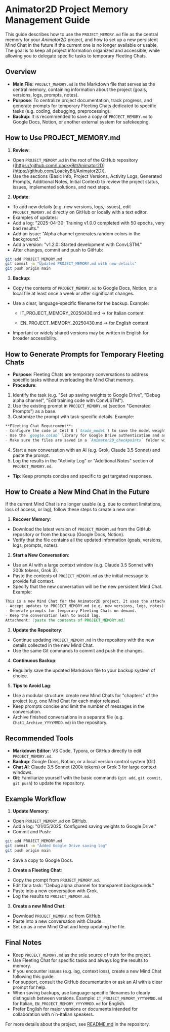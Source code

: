 # Animator2D Project Memory Management Guide

This guide describes how to use the `PROJECT_MEMORY.md` file as the central memory for your *Animator2D* project, and how to set up a new persistent Mind Chat in the future if the current one is no longer available or usable. The goal is to keep all project information organized and accessible, while allowing you to delegate specific tasks to temporary Fleeting Chats.

## Overview
- **Main File**: `PROJECT_MEMORY.md` is the Markdown file that serves as the central memory, containing information about the project (goals, versions, logs, prompts, notes).
- **Purpose**: To centralize project documentation, track progress, and generate prompts for temporary Fleeting Chats dedicated to specific tasks (e.g. coding, debugging, preprocessing).
- **Backup**: It is recommended to save a copy of `PROJECT_MEMORY.md` to Google Docs, Notion, or another external system for safekeeping.

## How to Use PROJECT_MEMORY.md
1. **Review**:
- Open `PROJECT_MEMORY.md` in the root of the GitHub repository ([https://github.com/LoackyBit/Animator2D](https://github.com/LoackyBit/Animator2D)).
- Use the sections (Basic Info, Project Versions, Activity Logs, Generated Prompts, Additional Notes, Initial Context) to review the project status, issues, implemented solutions, and next steps.
2. **Update**:
- To add new details (e.g. new versions, logs, issues), edit `PROJECT_MEMORY.md` directly on GitHub or locally with a text editor.
- Examples of updates:
- Add a log: "2025-04-30: Training v1.0.0 completed with 50 epochs, very bad results."
- Add an issue: "Alpha channel generates random colors in the background."
- Add a version: "v1.2.0: Started development with ConvLSTM."
- After changes, commit and push to GitHub:
```bash
git add PROJECT_MEMORY.md
git commit -m "Updated PROJECT_MEMORY.md with new details"
git push origin main
```
3. **Backup**:
- Copy the contents of `PROJECT_MEMORY.md` to Google Docs, Notion, or a local file at least once a week or after significant changes.

- Use a clear, language-specific filename for the backup. Example:

   - IT_PROJECT_MEMORY_20250430.md → for Italian content

   - EN_PROJECT_MEMORY_20250430.md → for English content

- Important or widely shared versions may be written in English for broader accessibility.

## How to Generate Prompts for Temporary Fleeting Chats
- **Purpose**: Fleeting Chats are temporary conversations to address specific tasks without overloading the Mind Chat memory.
- **Procedure**:
1. Identify the task (e.g. "Set up saving weights to Google Drive", "Debug alpha channel", "Edit training code with ConvLSTM").
2. Use the existing prompt in `PROJECT_MEMORY.md` (section "Generated Prompts") as a base.
3. Customize the prompt with task-specific details. Example:
```markdown
**Fleeting Chat Requirement**:
- Configure the code in Cell 8 (`train_model`) to save the model weights to Google Drive every 5 epochs in Google Colab.
- Use the `google.colab` library for Google Drive authentication and assembly.
- Make sure the files are saved in a `Animator2D_checkpoints` folder with the name `animator2d_epoch_X.pth`.
```
4. Start a new conversation with an AI (e.g. Grok, Claude 3.5 Sonnet) and paste the prompt.
5. Log the results in the "Activity Log" or "Additional Notes" section of `PROJECT_MEMORY.md`.
- **Tip**: Keep prompts concise and specific to get targeted responses.

## How to Create a New Mind Chat in the Future
If the current Mind Chat is no longer usable (e.g. due to context limitations, loss of access, or lag), follow these steps to create a new one:
1. **Recover Memory**:
- Download the latest version of `PROJECT_MEMORY.md` from the GitHub repository or from the backup (Google Docs, Notion).
- Verify that the file contains all the updated information (goals, versions, logs, prompts, notes).
2. **Start a New Conversation**:
- Use an AI with a large context window (e.g. Claude 3.5 Sonnet with 200k tokens, Grok 3).
- Paste the contents of `PROJECT_MEMORY.md` as the initial message to provide full context.
- Specify that the new conversation will be the new persistent Mind Chat. Example:
```markdown
This is a new Mind Chat for the Animator2D project. It uses the attached PROJECT_MEMORY.md file as the central memory. Configure the chat to:
- Accept updates to PROJECT_MEMORY.md (e.g. new versions, logs, notes).
- Generate prompts for temporary Fleeting Chats on demand.
- Keep the conversation lean to avoid lag.
Attachment: [paste the contents of PROJECT_MEMORY.md]
```
3. **Update the Repository**:
- Continue updating `PROJECT_MEMORY.md` in the repository with the new details collected in the new Mind Chat.
- Use the same Git commands to commit and push the changes.
4. **Continuous Backup**:
- Regularly save the updated Markdown file to your backup system of choice.
5. **Tips to Avoid Lag**:
- Use a modular structure: create new Mind Chats for "chapters" of the project (e.g. one Mind Chat for each major release).
- Keep prompts concise and limit the number of messages in the conversation.
- Archive finished conversations in a separate file (e.g. `Chat1_Archive_YYYYMMDD.md`) in the repository.

## Recommended Tools
- **Markdown Editor**: VS Code, Typora, or GitHub directly to edit `PROJECT_MEMORY.md`.
- **Backup**: Google Docs, Notion, or a local version control system (Git).
- **Chat AI**: Claude 3.5 Sonnet (200k tokens) or Grok 3 for large context windows.
- **Git**: Familiarize yourself with the basic commands (`git add`, `git commit`, `git push`) to update the repository.

## Example Workflow
1. **Update Memory**:
- Open `PROJECT_MEMORY.md` on GitHub.
- Add a log: "01/05/2025: Configured saving weights to Google Drive."
- Commit and Push:
```bash
git add PROJECT_MEMORY.md
git commit -m "Added Google Drive saving log"
git push origin main
```
- Save a copy to Google Docs.
2. **Create a Fleeting Chat**:
- Copy the prompt from `PROJECT_MEMORY.md`.
- Edit for a task: "Debug alpha channel for transparent backgrounds."
- Paste into a new conversation with Grok.
- Log the results to `PROJECT_MEMORY.md`.
3. **Create a new Mind Chat**:
- Download `PROJECT_MEMORY.md` from GitHub.
- Paste into a new conversation with Claude.
- Set up as a new Mind Chat and keep updating the file.

## Final Notes
- Keep `PROJECT_MEMORY.md` as the sole source of truth for the project.
- Use Fleeting Chat for specific tasks and always log the results to memory.
- If you encounter issues (e.g. lag, context loss), create a new Mind Chat following this guide.
- For support, consult the GitHub documentation or ask an AI with a clear prompt for help.
- When saving backups, use language-specific filenames to clearly distinguish between versions.
Example: `IT_PROJECT_MEMORY_YYYYMMDD.md` for Italian, `EN_PROJECT_MEMORY_YYYYMMDD.md` for English.
- Prefer English for major versions or documents intended for collaboration with n`n-Italian speakers.



For more details about the project, see [README.md](README.md) in the repository.